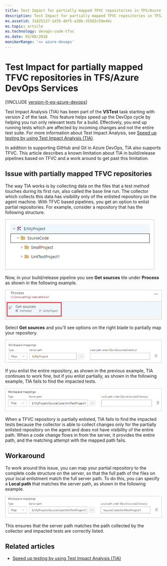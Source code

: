 ```yaml
---
title: Test Impact for partially mapped TFVC repositories in TFS/Azure DevOps
description: Test Impact for partially mapped TFVC repositories in TFS/Azure DevOps Services 
ms.assetid: 31825137-1d76-4bf5-a30b-35502c59e44c
ms.topic: article
ms.technology: devops-code-tfvc
ms.date: 03/08/2018
monikerRange: '<= azure-devops'
---
```


# Test Impact for partially mapped TFVC repositories in TFS/Azure DevOps Services

[!INCLUDE [version-lt-eq-azure-devops](../../includes/version-lt-eq-azure-devops.md)]

Test Impact Analysis (TIA) has been part of the **VSTest** task starting with version 2 of the task. This feature helps speed up the DevOps cycle by helping you run only relevant tests for a build. Effectively, you end up running tests which are affected by incoming changes and not the entire test suite. For more information about Test Impact Analysis, see [Speed up testing by using Test Impact Analysis (TIA)](../../pipelines/test/test-impact-analysis.md). 

In addition to supporting GitHub and Git in Azure DevOps, TIA also supports TFVC. This article describes a known limitation about TIA in build/release pipelines based on TFVC and a work around to get past this limitation. 

## Issue with partially mapped TFVC repositories 

The way TIA works is by collecting data on the files that a test method touches during its first run, also called the base line run. The collector which collects this data has visibility only of the enlisted repository on the agent machine. With TFVC based pipelines, you get an option to enlist partial repositories. For example, consider a repository that has the following structure.

![TFVC repository structure](./media/test-impact-for-partially-mapped-tfvc-repositories/tfvc-repo-structure.png)

Now, in your build/release pipeline you see **Get sources** tile under **Process** as shown in the following example. 

![Get sources](./media/test-impact-for-partially-mapped-tfvc-repositories/get-sources-tile.png)

Select **Get sources** and you'll see options on the right blade to partially map your repository. 

![Map repository](./media/test-impact-for-partially-mapped-tfvc-repositories/map-repository.png)

If you enlist the entire repository, as shown in the previous example, TIA continues to work fine, but if you enlist partially, as shown in the following example, TIA fails to find the impacted tests. 

![Partially map repository](./media/test-impact-for-partially-mapped-tfvc-repositories/partially-map-repository.png)

When a TFVC repository is partially enlisted, TIA fails to find the impacted tests because the collector is able to collect changes only for the partially enlisted repository on the agent and does not have visibility of the entire path. When a code change flows in from the server, it provides the entire path, and the matching attempt with the mapped path fails.


## Workaround 

To work around this issue, you can map your partial repository to the complete code structure on the server, so that the full path of the files on your local enlistment match the full server path. To do this, you can specify a **Local path** that matches the server path, as shown in the following example.

![Partially mapped repository fix](./media/test-impact-for-partially-mapped-tfvc-repositories/partially-mapped-repository-fix.png)

This ensures that the server path matches the path collected by the collector and impacted tests are correctly listed. 

 
## Related articles

- [Speed up testing by using Test Impact Analysis (TIA)](../../pipelines/test/test-impact-analysis.md) 
